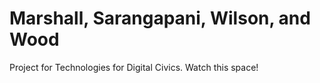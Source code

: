 Marshall, Sarangapani, Wilson, and Wood
=======================================

Project for Technologies for Digital Civics. Watch this space!
